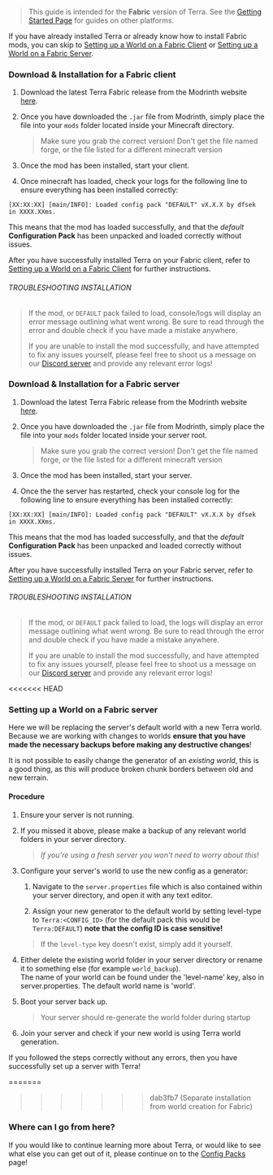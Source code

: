 > This guide is intended for the **Fabric** version of Terra. See the [Getting Started Page](./Quick-Start-Guide) for
> guides on other platforms.

If you have already installed Terra or already know how to install Fabric mods, you can skip to
[Setting up a World on a Fabric Client](./Creating-a-Terra-World-on-Fabric#setting-up-a-world-on-a-fabric-client) or 
[Setting up a World on a Fabric Server](./Creating-a-Terra-World-on-Fabric#setting-up-a-world-on-a-fabric-server).

### Download & Installation for a Fabric client

1. Download the latest Terra Fabric release from the Modrinth website
[here](https://modrinth.com/mod/terra).

2. Once you have downloaded the `.jar` file from Modrinth, simply place the file into your `mods` folder located inside your Minecraft directory.

    > Make sure you grab the correct version! Don't get the file named forge, or the file listed for a different minecraft version

3. Once the mod has been installed, start your client.

4. Once minecraft has loaded, check your logs for the following line to ensure everything has been
installed correctly:

```none
[XX:XX:XX] [main/INFO]: Loaded config pack "DEFAULT" vX.X.X by dfsek in XXXX.XXms.
```

This means that the mod has loaded successfully, and that the *default* **Configuration Pack** has been unpacked and
loaded correctly without issues.

After you have successfully installed Terra on your Fabric client, refer to
[Setting up a World on a Fabric Client](./Creating-a-Terra-World-on-Fabric#setting-up-a-world-on-a-fabric-client) for
further instructions.

###### TROUBLESHOOTING INSTALLATION

>If the mod, or `DEFAULT` pack failed to load, console/logs will display an error message outlining what went wrong. Be
>sure to read through the error and double check if you have made a mistake anywhere.
>
>If you are unable to install the mod successfully, and have attempted to fix any issues yourself, please feel free to
>shoot us a message on our [Discord server](https://discord.gg/PXUEbbF) and provide any relevant error logs!

### Download & Installation for a Fabric server

1. Download the latest Terra Fabric release from the Modrinth website
[here](https://modrinth.com/mod/terra).

2. Once you have downloaded the `.jar` file from Modrinth, simply place the file into your `mods` folder located inside your
server root.

    > Make sure you grab the correct version! Don't get the file named forge, or the file listed for a different minecraft version

3. Once the mod has been installed, start your server.

4. Once the the server has restarted, check your console log for the following line to ensure everything has been
installed correctly:

```none
[XX:XX:XX] [main/INFO]: Loaded config pack "DEFAULT" vX.X.X by dfsek in XXXX.XXms.
```

This means that the mod has loaded successfully, and that the *default* **Configuration Pack** has been unpacked and
loaded correctly without issues.

After you have successfully installed Terra on your Fabric server, refer to
[Setting up a World on a Fabric Server](./Creating-a-Terra-World-on-Fabric#setting-up-a-world-on-a-fabric-server) for
further instructions.

###### TROUBLESHOOTING INSTALLATION

>If the mod, or `DEFAULT` pack failed to load, the logs will display an error message outlining what went wrong. Be
>sure to read through the error and double check if you have made a mistake anywhere.
>
>If you are unable to install the mod successfully, and have attempted to fix any issues yourself, please feel free to
>shoot us a message on our [Discord server](https://discord.gg/PXUEbbF) and provide any relevant error logs!

<<<<<<< HEAD

### Setting up a World on a Fabric server

Here we will be replacing the server's default world with a new Terra world.
Because we are working with changes to worlds **ensure that you have made the necessary backups before making any destructive
changes**!

It is not possible to easily change the generator of an *existing world*, this is a good thing, 
as this will produce broken chunk borders between old and new terrain.

#### Procedure

1. Ensure your server is not running.

2. If you missed it above, please make a backup of any relevant world folders in your server directory.

    >*If you're using a fresh server you won't need to worry about this*!

3. Configure your server's world to use the new config as a generator:
    1. Navigate to the `server.properties` file which is also contained within your server directory, and open it with any text
    editor.

    1. Assign your new generator to the default world by setting level-type to `Terra:<CONFIG_ID>`
      (for the default pack this would be `Terra:DEFAULT`) **note that the config ID is case sensitive!**
      >If the `level-type` key doesn't exist, simply add it yourself.

4. Either delete the existing world folder in your server directory or rename it to something else (for example `world_backup`).  
The name of your world can be found under the 'level-name' key, also in server.properties. The default world name is 'world'.

5. Boot your server back up.

    > Your server should re-generate the world folder during startup

6. Join your server and check if your new world is using Terra world generation.

If you followed the steps correctly without any errors, then you have successfully set up a server with Terra!

=======
>>>>>>> dab3fb7 (Separate installation from world creation for Fabric)
### Where can I go from here?

If you would like to continue learning more about Terra, or would like to see what else you can get out of it, please
continue on to the [Config Packs](./Config-Packs) page!

